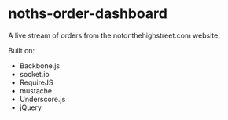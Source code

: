 noths-order-dashboard
=====================

A live stream of orders from the notonthehighstreet.com website.

Built on:
 - Backbone.js
 - socket.io
 - RequireJS
 - mustache
 - Underscore.js
 - jQuery
